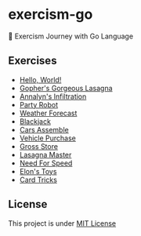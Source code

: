 # exercism-go

🦫 Exercism Journey with Go Language

## Exercises

- [Hello, World!](./src/exercises/greeting/hello_world.go)
- [Gopher's Gorgeous Lasagna](./src/exercises/lasagna/gophers_gorgeous_lasagna.go)
- [Annalyn's Infiltration](./src/exercises/annalyn/annalyns_infiltration.go)
- [Party Robot](./src/exercises/partyrobot/party_robot.go)
- [Weather Forecast](./src/exercises/weather/weather_forecast.go)
- [Blackjack](./src/exercises/blackjack/blackjack.go)
- [Cars Assemble](./src/exercises/cars/cars_assemble.go)
- [Vehicle Purchase](./src/exercises/purchase/vehicle_purchase.go)
- [Gross Store](./src/exercises/gross/gross_store.go)
- [Lasagna Master](./src/exercises/lasagna/lasagna_master.go)
- [Need For Speed](./src/exercises/speed/need_for_speed.go)
- [Elon's Toys](./src/exercises/elon/elons_toys.go)
- [Card Tricks](./src/exercises/elon/card_tricks.go)

## License

This project is under [MIT License](LICENSE)
